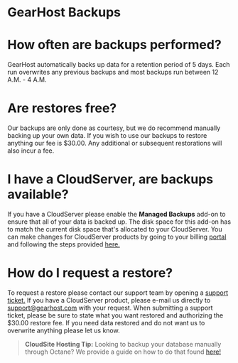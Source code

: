 # GearHost Backups

#  How often are backups performed?
GearHost automatically backs up data for a retention period of 5 days. Each run overwrites any previous backups and most backups run between 12 A.M. - 4 A.M. 
 
#  Are restores free?
Our backups are only done as courtesy, but we do recommend manually backing up your own data. If you wish to use our backups to restore anything our fee is $30.00. Any additional or subsequent restorations will also incur a fee. 

#  I have a CloudServer, are backups available?
If you have a CloudServer please enable the **Managed Backups** add-on to ensure that all of your data is backed up. The disk space for this add-on has to match the current disk space that's allocated to your CloudServer. You can make changes for CloudServer products by going to your billing [portal](https://customer.gearhost.com/clientarea.php) and following the steps provided [here.](https://gearhost.zendesk.com/hc/en-us/articles/200341695-Upgrade-Downgrade-a-CloudServer)

#  How do I request a restore?
To request a restore please contact our support team by opening a [support ticket.](https://www.gearhost.com/documentation/how-to-open-a-support-ticket) If you have a CloudServer product, please e-mail us directly to support@gearhost.com with your request. When submitting a support ticket, please be sure to state what you want restored and authorizing the $30.00 restore fee. If you need data restored and do not want us to overwrite anything please let us know. 

>**CloudSite Hosting Tip:** Looking to backup your database manually through Octane? We provide a guide on how to do that found [here!](https://www.gearhost.com/documentation/how-to-backup-your-database)